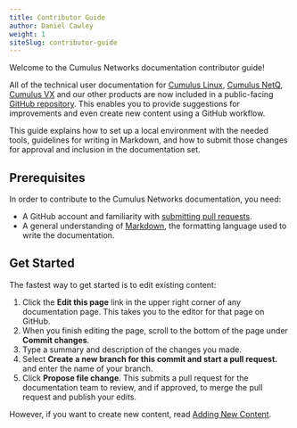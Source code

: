 ```yaml
---
title: Contributor Guide
author: Daniel Cawley
weight: 1
siteSlug: contributor-guide
---
```

Welcome to the Cumulus Networks documentation contributor guide!

All of the technical user documentation for [Cumulus Linux](/cumulus-linux/),
[Cumulus NetQ](/cumulus-netq/), [Cumulus VX](/cumulus-vx/) and our other products
are now included in a public-facing 
[GitHub repository](https://github.com/CumulusNetworks/docs). 
This enables you to provide suggestions for improvements and even create new content 
using a GitHub workflow.

This guide explains how to set up a local environment with the needed tools, guidelines
for writing in Markdown, and how to submit those changes for approval and inclusion in
the documentation set.

## Prerequisites

In order to contribute to the Cumulus Networks documentation, you need: 

- A GitHub account and familiarity with [submitting pull requests](https://guides.github.com/activities/hello-world/).
- A general understanding of [Markdown](https://daringfireball.net/projects/markdown/syntax), 
  the formatting language used to write the documentation.

## Get Started

The fastest way to get started is to edit existing content:

1. Click the **Edit this page** link in the upper right corner of any documentation 
   page. This takes you to the editor for that page on GitHub.
1. When you finish editing the page, scroll to the bottom of the page under 
   **Commit changes**.
1. Type a summary and description of the changes you made.
1. Select **Create a new branch for this commit and start a pull request.** and
   enter the name of your branch.
1. Click **Propose file change**. This submits a pull request for the documentation
   team to review, and if approved, to merge the pull request and publish your edits.

However, if you want to create new content, read [Adding New Content](/contributor-guide/Adding_New_Content/).
